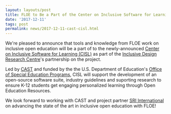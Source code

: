```yaml
---
layout: layouts/post
title: FLOE to Be a Part of the Center on Inclusive Software for Learning
date: '2017-12-11'
tags: post
permalink: news/2017-12-11-cast-cisl.html
---
```

We're pleased to announce that tools and knowledge from FLOE work on inclusive open
education will be a part of to the newly-announced
[Center on Inclusive Software for Learning (CISL)](http://www.cast.org/whats-new/news/2017/center-for-inclusive-software-for-learning.html#.Wi7t9xNSwUE)
as part of the [Inclusive Design Research Centre](https://idrc.ocadu.ca/)'s partnership on the project.

Led by [CAST](http://www.cast.org/) and funded by the the U.S. Department
of Education's [Office of Special Education Programs](https://www2.ed.gov/about/offices/list/osers/osep/index.html),
CISL will support the development of an
open-source software suite, industry guidelines and suporting research to ensure
K-12 students get engaging personalized learning through Open Education Resources.

We look forward to working with CAST and project partner
[SRI International](https://www.sri.com/) on advancing the state of the art in inclusive open education with FLOE!
